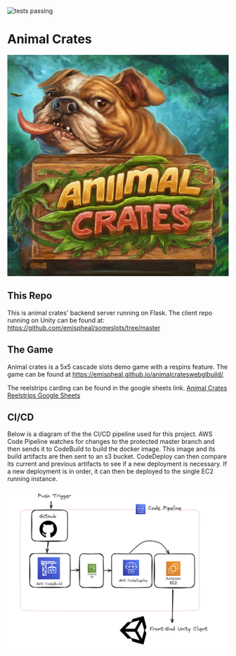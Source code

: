 ![tests passing](https://github.com/emispheal/animalcrates/actions/workflows/python-app.yml/badge.svg?branch=master)

# Animal Crates
![logo](https://raw.githubusercontent.com/emispheal/animalcrates/master/animalcrateslogo.png)

## This Repo
This is animal crates' backend server running on Flask. 
The client repo running on Unity can be found at: https://github.com/emispheal/someslots/tree/master 

## The Game
Animal crates is a 5x5 cascade slots demo game with a respins feature.
The game can be found at https://emispheal.github.io/animalcrateswebglbuild/.

The reelstrips carding can be found in the google sheets link. 
[Animal Crates Reelstrips Google Sheets](https://docs.google.com/spreadsheets/d/1_ZWqaFqR5fg-_MRyNZOCQxAvGlf8ttlRq4wOXQp6cR4/edit?usp=sharing)

## CI/CD
Below is a diagram of the the CI/CD pipeline used for this project. 
AWS Code Pipeline watches for changes to the protected master branch and then sends it to CodeBuild to build the docker image.
This image and its build artifacts are then sent to an s3 bucket. CodeDeploy can then compare its current and previous artifacts to see if a new
deployment is necessary. If a new deployment is in order, it can then be deployed to the single EC2 running instance. 

![pipeline](https://raw.githubusercontent.com/emispheal/animalcrates/master/pipeline.png)

